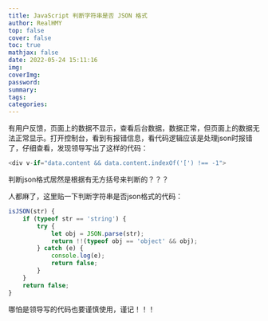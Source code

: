 ```yaml
---
title: JavaScript 判断字符串是否 JSON 格式
author: RealHMY
top: false
cover: false
toc: true
mathjax: false
date: 2022-05-24 15:11:16
img:
coverImg:
password:
summary:
tags:
categories:
---
```


有用户反馈，页面上的数据不显示，查看后台数据，数据正常，但页面上的数据无法正常显示。打开控制台，看到有报错信息，看代码逻辑应该是处理json时报错了，仔细查看，发现领导写出了这样的代码：

```js
<div v-if="data.content && data.content.indexOf('[') !== -1">
```

判断json格式居然是根据有无方括号来判断的？？？

人都麻了，这里贴一下判断字符串是否json格式的代码：

```js
isJSON(str) {
    if (typeof str == 'string') {
        try {
            let obj = JSON.parse(str);
            return !!(typeof obj == 'object' && obj);
        } catch (e) {
            console.log(e);
            return false;
        }
    }
    return false;
}
```

哪怕是领导写的代码也要谨慎使用，谨记！！！